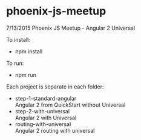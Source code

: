 # phoenix-js-meetup
7/13/2015 Phoenix JS Meetup - Angular 2 Universal

To install:
  * npm install

To run:
  * npm run
  
Each project is separate in each folder:
  
  * step-1-standard-angular <br />
        Angular 2 from QuickStart without Universal
  * step-2-with-universal <br />
        Angular 2 with Universal
* routing-with-universal <br />
        Angular 2 routing with universal 
